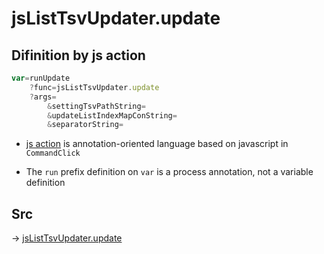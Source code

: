 # jsListTsvUpdater.update

## Difinition by js action

```js.js
var=runUpdate
	?func=jsListTsvUpdater.update
	?args=
		&settingTsvPathString=
		&updateListIndexMapConString=
		&separatorString=
```

- [js action](#) is annotation-oriented language based on javascript in `CommandClick`

- The `run` prefix definition on `var` is a process annotation, not a variable definition

## Src

-> [jsListTsvUpdater.update](https://github.com/puutaro/CommandClick/blob/master/app/src/main/java/com/puutaro/commandclick/fragment_lib/terminal_fragment/js_interface/list_index/JsListTsvUpdater.kt#L14)


